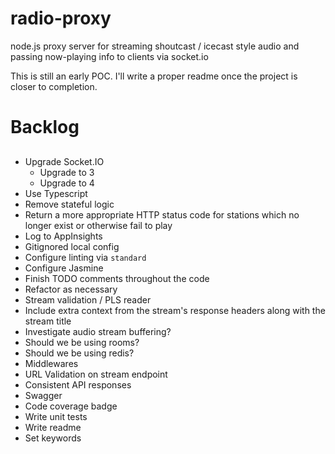 # radio-proxy
node.js proxy server for streaming shoutcast / icecast style audio and passing now-playing info to clients via socket.io

This is still an early POC.  I'll write a proper readme once the project is closer to completion.

# Backlog
## 
* Upgrade Socket.IO
    * Upgrade to 3
    * Upgrade to 4
* Use Typescript
* Remove stateful logic
* Return a more appropriate HTTP status code for stations which no longer exist or otherwise fail to play
* Log to AppInsights
* Gitignored local config
* Configure linting via `standard`
* Configure Jasmine
* Finish TODO comments throughout the code
* Refactor as necessary
* Stream validation / PLS reader
* Include extra context from the stream's response headers along with the stream title
* Investigate audio stream buffering?
* Should we be using rooms?
* Should we be using redis?
* Middlewares
* URL Validation on stream endpoint
* Consistent API responses
* Swagger
* Code coverage badge
* Write unit tests
* Write readme
* Set keywords
